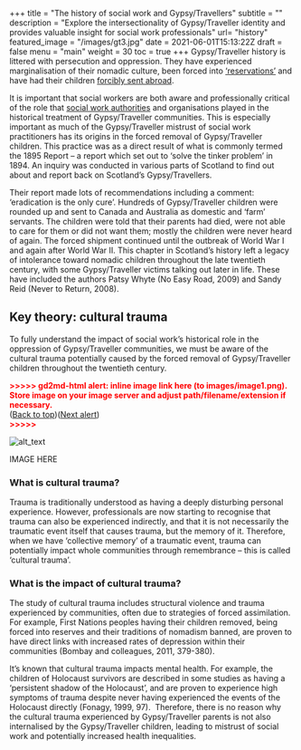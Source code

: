 +++
title = "The history of social work and Gypsy/Travellers"
subtitle = ""
description = "Explore the intersectionality of Gypsy/Traveller identity and provides valuable insight for social work professionals"
url= "history"
featured_image =  "/images/gt3.jpg"
date = 2021-06-01T15:13:22Z
draft = false
menu = "main"
weight = 30
toc = true
+++
Gypsy/Traveller history is littered with persecution and oppression. They have experienced marginalisation of their nomadic culture, been forced into [‘reservations’](https://www.bbc.co.uk/news/uk-scotland-tayside-central-51545113) and have had their children [forcibly sent abroad](https://www.travellerstimes.org.uk/features/tinkers-and-gipsies-historic-tragedy-attempted-eradication-scotlands-travellers).

It is important that social workers are both aware and professionally critical of the role that [social work authorities](https://content.iriss.org.uk/goldenbridge/) and organisations played in the historical treatment of Gypsy/Traveller communities. This is especially important as much of the Gypsy/Traveller mistrust of social work practitioners has its origins in the forced removal of Gypsy/Traveller children. This practice was as a direct result of what is commonly termed the 1895 Report – a report which set out to ‘solve the tinker problem’ in 1894. An inquiry was conducted in various parts of Scotland to find out about and report back on Scotland’s Gypsy/Travellers.

Their report made lots of recommendations including a comment: ‘eradication is the only cure’. Hundreds of Gypsy/Traveller children were rounded up and sent to Canada and Australia as domestic and ‘farm’ servants. The children were told that their parents had died, were not able to care for them or did not want them; mostly the children were never heard of again. The forced shipment continued until the outbreak of World War I and again after World War II. This chapter in Scotland’s history left a legacy of intolerance toward nomadic children throughout the late twentieth century, with some Gypsy/Traveller victims talking out later in life. These have included the authors Patsy Whyte (No Easy Road, 2009) and Sandy Reid (Never to Return, 2008).

## Key theory: cultural trauma

To fully understand the impact of social work’s historical role in the oppression of Gypsy/Traveller communities, we must be aware of the cultural trauma potentially caused by the forced removal of Gypsy/Traveller children throughout the twentieth century.  

<p id="gdcalert1" ><span style="color: red; font-weight: bold">>>>>>  gd2md-html alert: inline image link here (to images/image1.png). Store image on your image server and adjust path/filename/extension if necessary. </span><br>(<a href="#">Back to top</a>)(<a href="#gdcalert2">Next alert</a>)<br><span style="color: red; font-weight: bold">>>>>> </span></p>

![alt_text](images/image1.png "image_tooltip")

IMAGE HERE

### What is cultural trauma?

Trauma is traditionally understood as having a deeply disturbing personal experience. However, professionals are now starting to recognise that trauma can also be experienced indirectly, and that it is not necessarily the traumatic event itself that causes trauma, but the memory of it. Therefore, when we have ‘collective memory’ of a traumatic event, trauma can potentially impact whole communities through remembrance – this is called ‘cultural trauma’.

### What is the impact of cultural trauma?

The study of cultural trauma includes structural violence and trauma experienced by communities, often due to strategies of forced assimilation. For example, First Nations peoples having their children removed, being forced into reserves and their traditions of nomadism banned, are proven to have direct links with increased rates of depression within their communities (Bombay and colleagues, 2011, 379-380).

It’s known that cultural trauma impacts mental health. For example, the children of Holocaust survivors are described in some studies as having a ‘persistent shadow of the Holocaust’, and are proven to experience high symptoms of trauma despite never having experienced the events of the Holocaust directly (Fonagy, 1999, 97).  Therefore, there is no reason why the cultural trauma experienced by Gypsy/Traveller parents is not also internalised by the Gypsy/Traveller children, leading to mistrust of social work and potentially increased health inequalities.
